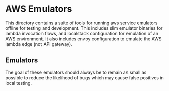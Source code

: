 # AWS Emulators

This directory contains a suite of tools for running aws service emulators offline for testing and development.
This includes slim emulator binaries for lambda invocation flows, and localstack configuration for emulation of an AWS environment.
It also includes envoy configuration to emulate the AWS lambda edge (not API gateway).

## Emulators

The goal of these emulators should always be to remain as small as possible to reduce the likelihood of bugs which may cause false positives in local testing.

